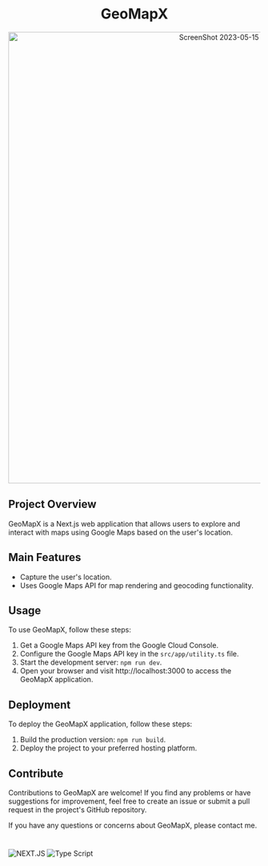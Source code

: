<h1 align="center">GeoMapX</h1>

 <div align="center">
<img width="900" alt="ScreenShot 2023-05-15 at 15 13 26" src="https://github.com/MatheusWAlvarenga/GeoMapX/assets/94935750/a351e8ac-1e39-490c-a975-4f5d6fb4ada2">
</div>

## Project Overview

GeoMapX is a Next.js web application that allows users to explore and interact with maps using Google Maps based on the user's location.

## Main Features

- Capture the user's location.
- Uses Google Maps API for map rendering and geocoding functionality.

## Usage

To use GeoMapX, follow these steps:

1. Get a Google Maps API key from the Google Cloud Console.
2. Configure the Google Maps API key in the `src/app/utility.ts` file.
3. Start the development server: `npm run dev`.
4. Open your browser and visit http://localhost:3000 to access the GeoMapX application.

## Deployment

To deploy the GeoMapX application, follow these steps:

1. Build the production version: `npm run build`.
2. Deploy the project to your preferred hosting platform.

## Contribute

Contributions to GeoMapX are welcome! If you find any problems or have suggestions for improvement, feel free to create an issue or submit a pull request in the project's GitHub repository.

If you have any questions or concerns about GeoMapX, please contact me.

#
![NEXT.JS](https://img.shields.io/badge/next.js-000000?style=for-the-badge&logo=nextdotjs&logoColor=white) ![Type Script](	https://img.shields.io/badge/TypeScript-007ACC?style=for-the-badge&logo=typescript&logoColor=white) 
